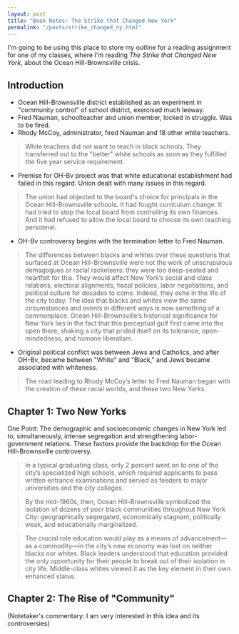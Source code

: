 ```yaml
---
layout: post
title: "Book Notes: The Strike that Changed New York"
permalink: "/posts/strike_changed_ny.html"
---
```

I'm going to be using this place to store my outline for a reading assignment for one of my classes, where I'm reading *The Strike that Changed New York*, about the Ocean Hill-Brownsville crisis.

## Introduction
- Ocean Hill-Brownsville district established as an experiment in "community control" of school district, exercised much leeway.
- Fred Nauman, schoolteacher and union member, locked in struggle. Was to be fired.
- Rhody McCoy, administrator, fired Nauman and 18 other white teachers.

> White teachers did not want to teach in black schools. They transferred out to the "better" white schools as soon as they fulfilled the five year service requirement.

- Premise for OH-Bv project was that white educational establishment had failed in this regard. Union dealt with many issues in this regard.

> The union had objected to the board's choice for principals in the Ocean Hill-Brownsville schools. It had fought curriculum change. It had tried to stop the local board from controlling its own finances. And it had refused to allow the local board to choose its own teaching personnel.

- OH-Bv controversy begins with the termination letter to Fred Nauman.

> The differences between blacks and whites over these questions that surfaced at Ocean Hill–Brownsville were not the work of unscrupulous demagogues or racial racketeers: they were too deep-seated and heartfelt for this. They would affect New York’s social and class relations, electoral alignments, fiscal policies, labor negotiations, and political culture for decades to come. Indeed, they echo in the life of the city today. The idea that blacks and whites view the same circumstances and events in different ways is now something of a commonplace. Ocean Hill–Brownsville’s historical significance for New York lies in the fact that this perceptual gulf first came into the open there, shaking a city that prided itself on its tolerance, open-mindedness, and humane liberalism.

- Original political conflict was between Jews and Catholics, and after OH-Bv, became between "White" and "Black," and Jews became associated with whiteness.

> The road leading to Rhody McCoy’s letter to Fred Nauman began with the creation of these racial worlds, and these two New Yorks.

## Chapter 1: Two New Yorks
One Point: The demographic and socioeconomic changes in New York led to, simultaneously, intense segregation and strengthening labor-government relations. These factors provide the backdrop for the Ocean Hill-Brownsville controversy.

> In a typical graduating class, only 2 percent went on to one of the city’s specialized high schools, which required applicants to pass written entrance examinations and served as feeders to major universities and the city colleges.

> By the mid-1960s, then, Ocean Hill–Brownsville symbolized the isolation of dozens of poor black communities throughout New York City: geographically segregated, economically stagnant, politically weak, and educationally marginalized. 

> The crucial role education would play as a means of advancement—as a commodity—in the city’s new economy was lost on neither blacks nor whites. Black leaders understood that education provided the only opportunity for their people to break out of their isolation in city life. Middle-class whites viewed it as the key element in their own enhanced status.

## Chapter 2: The Rise of "Community"
(Notetaker's commentary: I am very interested in this idea and its controversies)
